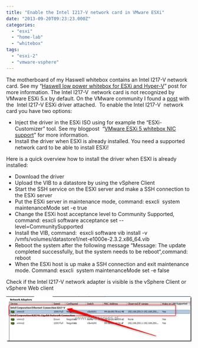 ```yaml
---
title: "Enable the Intel I217-V network card in VMware ESXi"
date: "2013-09-20T09:23:23.000Z"
categories: 
  - "esxi"
  - "home-lab"
  - "whitebox"
tags: 
  - "esxi-2"
  - "vmware-vsphere"
---
```


The motherboard of my Haswell whitebox contains an Intel I217-V network card. See my “[Haswell low power whitebox for ESXi and Hyper-V](https://www.ivobeerens.nl/2013/06/25/haswell-low-power-whitebox-for-esxi-and-hyper-v/)” post for more information. The Intel I217-V  network card is not recognized by VMware ESXi 5.x by default. On the VMware community I found a [post](https://communities.vmware.com/thread/454771?start=0&tstart=0) with the  Intel I217-V ESXi driver attached.  To enable the Intel I217-V  network card you have two options:

- Inject the driver in the ESXi ISO using for example the “ESXi-Customizer” tool. See my blogpost  “[VMware ESXi 5 whitebox NIC support](https://www.ivobeerens.nl/?s=ESXi+Customizer)” for more information.
- Install the driver when ESXI is already installed. You need a supported network card to be able to install ESXi!

Here is a quick overview how to install the driver when ESXI is already installed:

- Download the driver
- Upload the VIB to a datastore by using the vSphere Client
- Start the SSH service on the ESXI server and make a SSH connection to the ESXi server
- Put the ESXi server in maintenance mode, command: esxcli  system maintenanceMode set -e true
- Change the ESXi host acceptance level to Community Supported, command: esxcli software acceptance set --level=CommunitySupported
- Install the VIB, command:  esxcli software vib install -v /vmfs/volumes/datastore1/net-e1000e-2.3.2.x86\_64.vib
- Reboot the system after the following message “Message: The update completed successfully, but the system needs to be reboot“,command: reboot
- When the ESXi host is up make a SSH connection and exit maintenance mode. Command: esxcli  system maintenanceMode set -e false

Check if the Intel I217-V network adapter is visible is the vSphere Client or vSphere Web client

[![image](images/image_thumb1.png "image")](https://www.ivobeerens.nl/wp-content/uploads/2013/09/image1.png)

